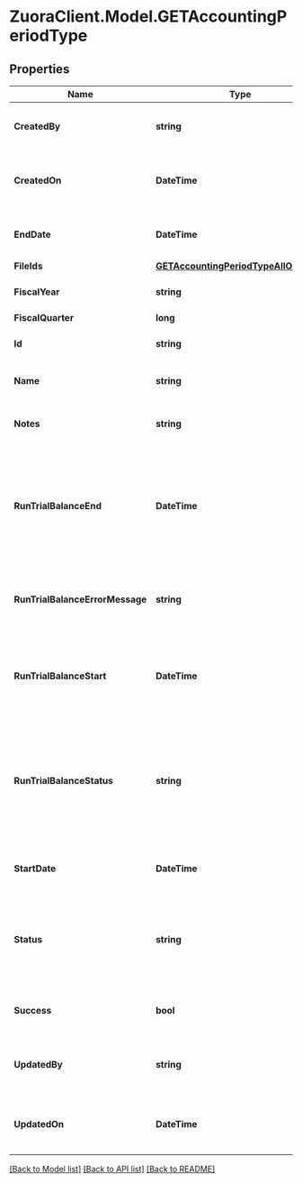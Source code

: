 # ZuoraClient.Model.GETAccountingPeriodType

## Properties

Name | Type | Description | Notes
------------ | ------------- | ------------- | -------------
**CreatedBy** | **string** | ID of the user who created the accounting period.  | [optional] 
**CreatedOn** | **DateTime** | Date and time when the accounting period was created.  | [optional] 
**EndDate** | **DateTime** | The end date of the accounting period.  | [optional] 
**FileIds** | [**GETAccountingPeriodTypeAllOfFileIds**](GETAccountingPeriodTypeAllOfFileIds.md) |  | [optional] 
**FiscalYear** | **string** | Fiscal year of the accounting period.  | [optional] 
**FiscalQuarter** | **long** |  | [optional] 
**Id** | **string** | ID of the accounting period.  | [optional] 
**Name** | **string** | Name of the accounting period.  | [optional] 
**Notes** | **string** | Any optional notes about the accounting period.  | [optional] 
**RunTrialBalanceEnd** | **DateTime** | Date and time that the trial balance was completed. If the trial balance status is &#x60;Pending&#x60;, &#x60;Processing&#x60;, or &#x60;Error&#x60;, this field is &#x60;null&#x60;.  | [optional] 
**RunTrialBalanceErrorMessage** | **string** | If trial balance status is Error, an error message is returned in this field.  | [optional] 
**RunTrialBalanceStart** | **DateTime** | Date and time that the trial balance was run. If the trial balance status is Pending, this field is null.  | [optional] 
**RunTrialBalanceStatus** | **string** | Status of the trial balance for the accounting period. Possible values:  * &#x60;Pending&#x60; * &#x60;Processing&#x60; * &#x60;Completed&#x60; * &#x60;Error&#x60;  | [optional] 
**StartDate** | **DateTime** | The start date of the accounting period.  | [optional] 
**Status** | **string** | Status of the accounting period. Possible values: * &#x60;Open&#x60; * &#x60;PendingClose&#x60; * &#x60;Closed&#x60;  | [optional] 
**Success** | **bool** | Returns &#x60;true&#x60; if the request was processed successfully.  | [optional] 
**UpdatedBy** | **string** | ID of the user who last updated the accounting period.  | [optional] 
**UpdatedOn** | **DateTime** | Date and time when the accounting period was last updated.  | [optional] 

[[Back to Model list]](../README.md#documentation-for-models) [[Back to API list]](../README.md#documentation-for-api-endpoints) [[Back to README]](../README.md)

